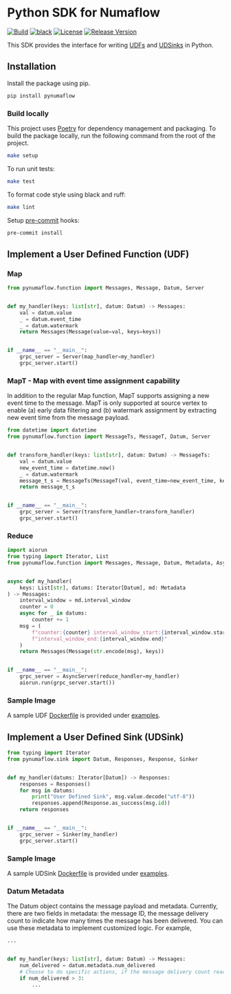# Python SDK for Numaflow

[![Build](https://github.com/numaproj/numaflow-python/actions/workflows/ci.yml/badge.svg)](https://github.com/numaproj/numaflow-python/actions/workflows/ci.yml)
[![black](https://img.shields.io/badge/code%20style-black-000000.svg)](https://github.com/ambv/black)
[![License](https://img.shields.io/badge/License-Apache%202.0-blue.svg)](LICENSE)
[![Release Version](https://img.shields.io/github/v/release/numaproj/numaflow-python?label=pynumaflow)](https://github.com/numaproj/numaflow-python/releases/latest)


This SDK provides the interface for writing [UDFs](https://numaflow.numaproj.io/user-guide/user-defined-functions/user-defined-functions/)
and [UDSinks](https://numaflow.numaproj.io/user-guide/sinks/user-defined-sinks/) in Python.

## Installation

Install the package using pip.
```bash
pip install pynumaflow
```

### Build locally

This project uses [Poetry](https://python-poetry.org/) for dependency management and packaging.
To build the package locally, run the following command from the root of the project.

```bash
make setup
````

To run unit tests:
```bash
make test
```

To format code style using black and ruff:
```bash
make lint
```

Setup [pre-commit](https://pre-commit.com/) hooks:
```bash
pre-commit install
```

## Implement a User Defined Function (UDF)


### Map

```python
from pynumaflow.function import Messages, Message, Datum, Server


def my_handler(keys: list[str], datum: Datum) -> Messages:
    val = datum.value
    _ = datum.event_time
    _ = datum.watermark
    return Messages(Message(value=val, keys=keys))


if __name__ == "__main__":
    grpc_server = Server(map_handler=my_handler)
    grpc_server.start()
```
### MapT - Map with event time assignment capability
In addition to the regular Map function, MapT supports assigning a new event time to the message.
MapT is only supported at source vertex to enable (a) early data filtering and (b) watermark assignment by extracting new event time from the message payload.

```python
from datetime import datetime
from pynumaflow.function import MessageTs, MessageT, Datum, Server


def transform_handler(keys: list[str], datum: Datum) -> MessageTs:
    val = datum.value
    new_event_time = datetime.now()
    _ = datum.watermark
    message_t_s = MessageTs(MessageT(val, event_time=new_event_time, keys=keys))
    return message_t_s


if __name__ == "__main__":
    grpc_server = Server(transform_handler=transform_handler)
    grpc_server.start()
```

### Reduce

```python
import aiorun
from typing import Iterator, List
from pynumaflow.function import Messages, Message, Datum, Metadata, AsyncServer


async def my_handler(
    keys: List[str], datums: Iterator[Datum], md: Metadata
) -> Messages:
    interval_window = md.interval_window
    counter = 0
    async for _ in datums:
        counter += 1
    msg = (
        f"counter:{counter} interval_window_start:{interval_window.start} "
        f"interval_window_end:{interval_window.end}"
    )
    return Messages(Message(str.encode(msg), keys))


if __name__ == "__main__":
    grpc_server = AsyncServer(reduce_handler=my_handler)
    aiorun.run(grpc_server.start())
```

### Sample Image
A sample UDF [Dockerfile](examples/map/forward_message/Dockerfile) is provided
under [examples](examples/map/forward_message).

## Implement a User Defined Sink (UDSink)

```python
from typing import Iterator
from pynumaflow.sink import Datum, Responses, Response, Sinker


def my_handler(datums: Iterator[Datum]) -> Responses:
    responses = Responses()
    for msg in datums:
        print("User Defined Sink", msg.value.decode("utf-8"))
        responses.append(Response.as_success(msg.id))
    return responses


if __name__ == "__main__":
    grpc_server = Sinker(my_handler)
    grpc_server.start()
```

### Sample Image

A sample UDSink [Dockerfile](examples/sink/log/Dockerfile) is provided
under [examples](examples/sink/log).

### Datum Metadata
The Datum object contains the message payload and metadata. Currently, there are two fields
in metadata: the message ID, the message delivery count to indicate how many times the message
has been delivered. You can use these metadata to implement customized logic. For example,
```python
...


def my_handler(keys: list[str], datum: Datum) -> Messages:
    num_delivered = datum.metadata.num_delivered
    # Choose to do specific actions, if the message delivery count reaches a certain threshold.
    if num_delivered > 3:
        ...
```

